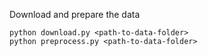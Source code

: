 Download and prepare the data

```
python download.py <path-to-data-folder>
python preprocess.py <path-to-data-folder>
```

